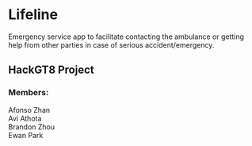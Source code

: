 # Lifeline
Emergency service app to facilitate contacting the ambulance or getting help from other parties in case of serious accident/emergency.

## HackGT8 Project  
### Members:  
Afonso Zhan  
Avi Athota  
Brandon Zhou  
Ewan Park  


